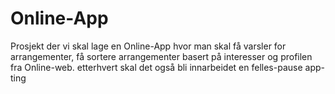# Online-App
Prosjekt der vi skal lage en Online-App hvor man skal få varsler for arrangementer, få sortere arrangementer basert på interesser og profilen fra Online-web. etterhvert skal det også bli innarbeidet en felles-pause app-ting
